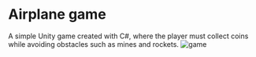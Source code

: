 # Airplane game
 A simple Unity game created with C#, where the player must collect coins while avoiding obstacles such as mines and rockets.
![game]()
